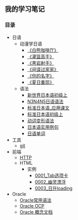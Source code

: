 ## 我的学习笔记

### 目录
* 日语
    * 动漫学日语
        * [《白熊咖啡厅》](/riyu/dongman/动漫学日语《白熊咖啡厅》.md)
        * [《灌篮高手》](/riyu/dongman/动漫学日语《灌篮高手》.md)
        * [《黑岩射手》](/riyu/dongman/动漫学日语《黑岩射手》.md)
        * [《间谍过家家》](/riyu/dongman/动漫学日语《间谍过家家》.md)
        * [《你的名字》](/riyu/dongman/动漫学日语《你的名字》.md)
        * [《夏日重现》](/riyu/dongman/动漫学日语《夏日重现》.md)
    * 语法
        * [新世界日本语初级上](/riyu/yufa/新世界日本语初级上.md)
        * [N3N4N5日语语法](/riyu/yufa/N3N4N5日语语法.md)
        * [标准日本语_应用课文](/riyu/yufa/标准日本语_应用课文.md)
        * [标准日本语初级上](/riyu/yufa/标准日本语初级上.md)
        * [动词变形语法](/riyu/yufa/动词变形语法.md)
        * [日本语实用例句](/riyu/yufa/日本语实用例句.md)
        * [日语单词](/riyu/yufa/日语单词.md)
* 工具
    * [git](/gongju/git.md)
* 前端
    * [HTTP](/http/HTTP知识.md)
    * HTML
        * 实例
            * [0001_Tab选项卡](/前端/html/实例/0001_Tab选项卡_[HTML_CSS]/0001_Tab选项卡.md)
            * [0002_幽灵漂浮](/前端/html/实例/0002_幽灵漂浮_[HTML_CSS]/0001_Tab选项卡_[HTML_CSS].md)
            * [0003_日升loading](/前端/html/实例/0003_日升loading_[HTML_CSS]/0003_日升loading_[HTML_CSS].md)
* Oracle
    * [Oracle常用语法](/oracle/Oracle.md)
    * [Oracle OCP](/oracle/Oracle_OCP.md)
    * [Oracle 概念文档](/oracle/Oracle数据库概念文档_中文版.md)
